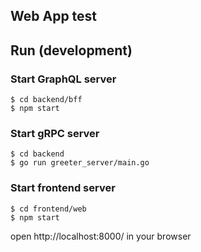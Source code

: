 Web App test
-----

## Run (development)

### Start GraphQL server

```
$ cd backend/bff
$ npm start
```

### Start gRPC server

```
$ cd backend
$ go run greeter_server/main.go
```

### Start frontend server

```
$ cd frontend/web
$ npm start
```

open http://localhost:8000/ in your browser
